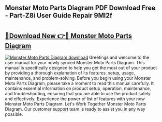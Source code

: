 ## Monster Moto Parts Diagram PDF Download Free - Part-Z8i User Guide Repair 9Ml2f

# <h2><a href="http://dfse70.blite.top/?on=Monster+Moto+Parts+Diagram">🔗Download New 👉🔴 Monster Moto Parts Diagram</a></h2>

[![Monster Moto Parts Diagram download](https://i.imgur.com/lujVjoI.png)](http://dfse70.blite.top/?on=Monster+Moto+Parts+Diagram)
Greetings and welcome to the user manual for your newly synced Monster Moto Parts Diagram. This manual is specifically designed to help you get the most out of your product by providing a thorough explanation of its features, setup, usage, maintenance, and problem-solving. Before you begin using your Monster Moto Parts Diagram, please take a moment to read this manual carefully. It contains essential information on product setup, operation, maintenance, and troubleshooting, ensuring that you are able to use the product safely and effectively. Experience the power of list of features with your new Monster Moto Parts Diagram. Let's Work Together Monster Moto Parts Diagram. Our customer support team is ready to assist you in any way possible.
